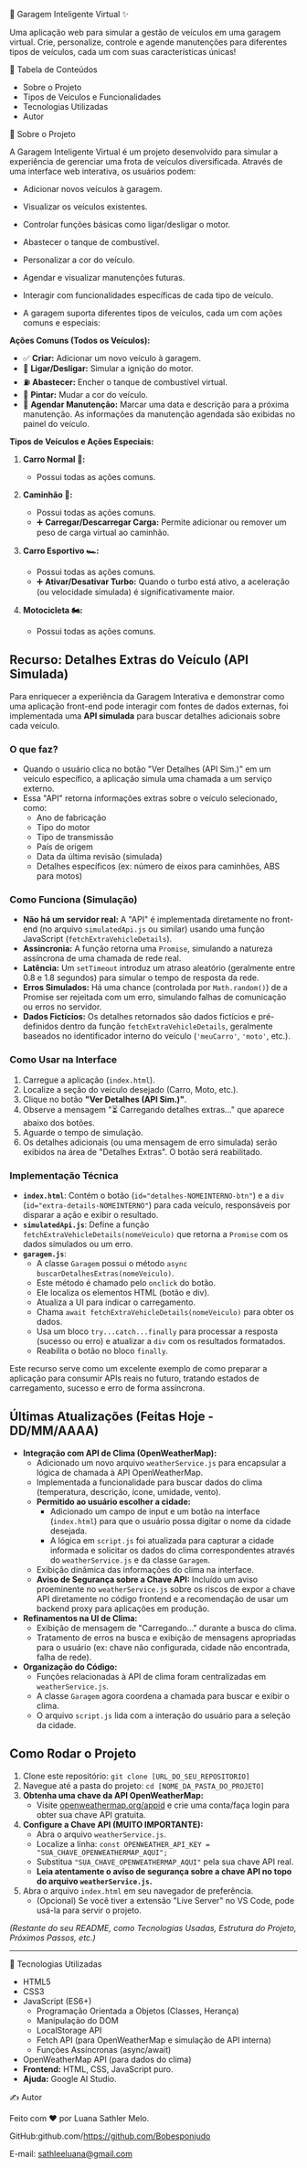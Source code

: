 🚗 Garagem Inteligente Virtual ✨

Uma aplicação web para simular a gestão de veículos em uma garagem virtual. Crie, personalize, controle e agende manutenções para diferentes tipos de veículos, cada um com suas características únicas!

📝 Tabela de Conteúdos

*  Sobre o Projeto
*  Tipos de Veículos e Funcionalidades
*  Tecnologias Utilizadas
*  Autor

📖 Sobre o Projeto

A Garagem Inteligente Virtual é um projeto desenvolvido para simular a experiência de gerenciar uma frota de veículos diversificada. Através de uma interface web interativa, os usuários podem:

*   Adicionar novos veículos à garagem.
*   Visualizar os veículos existentes.
*   Controlar funções básicas como ligar/desligar o motor.
*   Abastecer o tanque de combustível.
*   Personalizar a cor do veículo.
*   Agendar e visualizar manutenções futuras.
*   Interagir com funcionalidades específicas de cada tipo de veículo.

*   A garagem suporta diferentes tipos de veículos, cada um com ações comuns e especiais:

**Ações Comuns (Todos os Veículos):**

*   ✅ **Criar:** Adicionar um novo veículo à garagem.
*   🔑 **Ligar/Desligar:** Simular a ignição do motor.
*   ⛽ **Abastecer:** Encher o tanque de combustível virtual.
*   🎨 **Pintar:** Mudar a cor do veículo.
*   🔧 **Agendar Manutenção:** Marcar uma data e descrição para a próxima manutenção. As informações da manutenção agendada são exibidas no painel do veículo.

**Tipos de Veículos e Ações Especiais:**

1.  **Carro Normal 🚙:**
    *   Possui todas as ações comuns.

2.  **Caminhão 🚚:**
    *   Possui todas as ações comuns.
    *   ➕ **Carregar/Descarregar Carga:** Permite adicionar ou remover um peso de carga virtual ao caminhão.

3.  **Carro Esportivo 🏎️:**
    *   Possui todas as ações comuns.
    *   ➕ **Ativar/Desativar Turbo:** Quando o turbo está ativo, a aceleração (ou velocidade simulada) é significativamente maior.

4.  **Motocicleta 🏍️:**
    *   Possui todas as ações comuns.

  ## Recurso: Detalhes Extras do Veículo (API Simulada)

Para enriquecer a experiência da Garagem Interativa e demonstrar como uma aplicação front-end pode interagir com fontes de dados externas, foi implementada uma **API simulada** para buscar detalhes adicionais sobre cada veículo.

### O que faz?

*   Quando o usuário clica no botão "Ver Detalhes (API Sim.)" em um veículo específico, a aplicação simula uma chamada a um serviço externo.
*   Essa "API" retorna informações extras sobre o veículo selecionado, como:
    *   Ano de fabricação
    *   Tipo do motor
    *   Tipo de transmissão
    *   País de origem
    *   Data da última revisão (simulada)
    *   Detalhes específicos (ex: número de eixos para caminhões, ABS para motos)

### Como Funciona (Simulação)

*   **Não há um servidor real:** A "API" é implementada diretamente no front-end (no arquivo `simulatedApi.js` ou similar) usando uma função JavaScript (`fetchExtraVehicleDetails`).
*   **Assincronia:** A função retorna uma `Promise`, simulando a natureza assíncrona de uma chamada de rede real.
*   **Latência:** Um `setTimeout` introduz um atraso aleatório (geralmente entre 0.8 e 1.8 segundos) para simular o tempo de resposta da rede.
*   **Erros Simulados:** Há uma chance (controlada por `Math.random()`) de a Promise ser rejeitada com um erro, simulando falhas de comunicação ou erros no servidor.
*   **Dados Fictícios:** Os detalhes retornados são dados fictícios e pré-definidos dentro da função `fetchExtraVehicleDetails`, geralmente baseados no identificador interno do veículo (`'meuCarro'`, `'moto'`, etc.).

### Como Usar na Interface

1.  Carregue a aplicação (`index.html`).
2.  Localize a seção do veículo desejado (Carro, Moto, etc.).
3.  Clique no botão **"Ver Detalhes (API Sim.)"**.
4.  Observe a mensagem "⏳ Carregando detalhes extras..." que aparece abaixo dos botões.
5.  Aguarde o tempo de simulação.
6.  Os detalhes adicionais (ou uma mensagem de erro simulada) serão exibidos na área de "Detalhes Extras". O botão será reabilitado.

### Implementação Técnica

*   **`index.html`**: Contém o botão (`id="detalhes-NOMEINTERNO-btn"`) e a `div` (`id="extra-details-NOMEINTERNO"`) para cada veículo, responsáveis por disparar a ação e exibir o resultado.
*   **`simulatedApi.js`**: Define a função `fetchExtraVehicleDetails(nomeVeiculo)` que retorna a `Promise` com os dados simulados ou um erro.
*   **`garagem.js`**:
    *   A classe `Garagem` possui o método `async buscarDetalhesExtras(nomeVeiculo)`.
    *   Este método é chamado pelo `onclick` do botão.
    *   Ele localiza os elementos HTML (botão e div).
    *   Atualiza a UI para indicar o carregamento.
    *   Chama `await fetchExtraVehicleDetails(nomeVeiculo)` para obter os dados.
    *   Usa um bloco `try...catch...finally` para processar a resposta (sucesso ou erro) e atualizar a `div` com os resultados formatados.
    *   Reabilita o botão no bloco `finally`.

Este recurso serve como um excelente exemplo de como preparar a aplicação para consumir APIs reais no futuro, tratando estados de carregamento, sucesso e erro de forma assíncrona.
## Últimas Atualizações (Feitas Hoje - DD/MM/AAAA)

*   **Integração com API de Clima (OpenWeatherMap):**
    *   Adicionado um novo arquivo `weatherService.js` para encapsular a lógica de chamada à API OpenWeatherMap.
    *   Implementada a funcionalidade para buscar dados do clima (temperatura, descrição, ícone, umidade, vento).
    *   **Permitido ao usuário escolher a cidade:**
        *   Adicionado um campo de input e um botão na interface (`index.html`) para que o usuário possa digitar o nome da cidade desejada.
        *   A lógica em `script.js` foi atualizada para capturar a cidade informada e solicitar os dados do clima correspondentes através do `weatherService.js` e da classe `Garagem`.
    *   Exibição dinâmica das informações do clima na interface.
    *   **Aviso de Segurança sobre a Chave API:** Incluído um aviso proeminente no `weatherService.js` sobre os riscos de expor a chave API diretamente no código frontend e a recomendação de usar um backend proxy para aplicações em produção.
*   **Refinamentos na UI de Clima:**
    *   Exibição de mensagem de "Carregando..." durante a busca do clima.
    *   Tratamento de erros na busca e exibição de mensagens apropriadas para o usuário (ex: chave não configurada, cidade não encontrada, falha de rede).
*   **Organização do Código:**
    *   Funções relacionadas à API de clima foram centralizadas em `weatherService.js`.
    *   A classe `Garagem` agora coordena a chamada para buscar e exibir o clima.
    *   O arquivo `script.js` lida com a interação do usuário para a seleção da cidade.

## Como Rodar o Projeto

1.  Clone este repositório: `git clone [URL_DO_SEU_REPOSITORIO]`
2.  Navegue até a pasta do projeto: `cd [NOME_DA_PASTA_DO_PROJETO]`
3.  **Obtenha uma chave da API OpenWeatherMap:**
    *   Visite [openweathermap.org/appid](https://openweathermap.org/appid) e crie uma conta/faça login para obter sua chave API gratuita.
4.  **Configure a Chave API (MUITO IMPORTANTE):**
    *   Abra o arquivo `weatherService.js`.
    *   Localize a linha: `const OPENWEATHER_API_KEY = "SUA_CHAVE_OPENWEATHERMAP_AQUI";`
    *   Substitua `"SUA_CHAVE_OPENWEATHERMAP_AQUI"` pela sua chave API real.
    *   **Leia atentamente o aviso de segurança sobre a chave API no topo do arquivo `weatherService.js`.**
5.  Abra o arquivo `index.html` em seu navegador de preferência.
    *   (Opcional) Se você tiver a extensão "Live Server" no VS Code, pode usá-la para servir o projeto.

*(Restante do seu README, como Tecnologias Usadas, Estrutura do Projeto, Próximos Passos, etc.)*

---

🚀 Tecnologias Utilizadas

*   HTML5
*   CSS3
*   JavaScript (ES6+)
    *   Programação Orientada a Objetos (Classes, Herança)
    *   Manipulação do DOM
    *   LocalStorage API
    *   Fetch API (para OpenWeatherMap e simulação de API interna)
    *   Funções Assíncronas (async/await)
*   OpenWeatherMap API (para dados do clima)
*   **Frontend:** HTML, CSS, JavaScript puro.
*   **Ajuda:** Google AI Studio.

  ✍️ Autor

Feito com ❤️ por Luana Sathler Melo.

GitHub:github.com/https://github.com/Bobesponjudo

E-mail: sathleeluana@gmail.com
